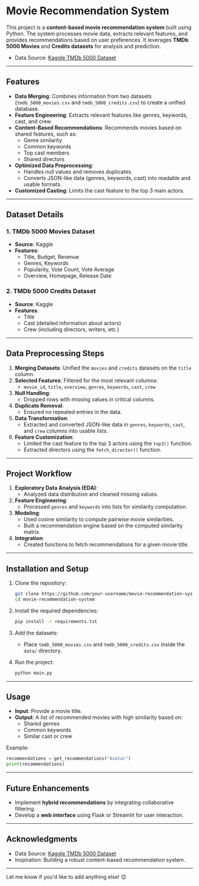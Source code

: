 # Movie Recommendation System

This project is a **content-based movie recommendation system** built using Python. The system processes movie data, extracts relevant features, and provides recommendations based on user preferences. It leverages **TMDb 5000 Movies** and **Credits datasets** for analysis and prediction.

- Data Source: [Kaggle TMDb 5000 Dataset](https://www.kaggle.com/datasets/tmdb/tmdb-movie-metadata)
---

## Features

- **Data Merging**: Combines information from two datasets (`tmdb_5000_movies.csv` and `tmdb_5000_credits.csv`) to create a unified database.
- **Feature Engineering**: Extracts relevant features like genres, keywords, cast, and crew.
- **Content-Based Recommendations**: Recommends movies based on shared features, such as:
  - Genre similarity
  - Common keywords
  - Top cast members
  - Shared directors
- **Optimized Data Preprocessing**:
  - Handles null values and removes duplicates.
  - Converts JSON-like data (genres, keywords, cast) into readable and usable formats.
- **Customized Casting**: Limits the cast feature to the top 3 main actors.

---

## Dataset Details

### 1. TMDb 5000 Movies Dataset
- **Source**: Kaggle
- **Features**:
  - Title, Budget, Revenue
  - Genres, Keywords
  - Popularity, Vote Count, Vote Average
  - Overview, Homepage, Release Date

### 2. TMDb 5000 Credits Dataset
- **Source**: Kaggle
- **Features**:
  - Title
  - Cast (detailed information about actors)
  - Crew (including directors, writers, etc.)

---

## Data Preprocessing Steps

1. **Merging Datasets**: Unified the `movies` and `credits` datasets on the `title` column.
2. **Selected Features**: Filtered for the most relevant columns:
   - `movie_id`, `title`, `overview`, `genres`, `keywords`, `cast`, `crew`
3. **Null Handling**:
   - Dropped rows with missing values in critical columns.
4. **Duplicate Removal**:
   - Ensured no repeated entries in the data.
5. **Data Transformation**:
   - Extracted and converted JSON-like data in `genres`, `keywords`, `cast`, and `crew` columns into usable lists.
6. **Feature Customization**:
   - Limited the cast feature to the top 3 actors using the `top3()` function.
   - Extracted directors using the `fetch_director()` function.

---

## Project Workflow

1. **Exploratory Data Analysis (EDA)**:
   - Analyzed data distribution and cleaned missing values.
2. **Feature Engineering**:
   - Processed `genres` and `keywords` into lists for similarity computation.
3. **Modeling**:
   - Used cosine similarity to compute pairwise movie similarities.
   - Built a recommendation engine based on the computed similarity matrix.
4. **Integration**:
   - Created functions to fetch recommendations for a given movie title.

---

## Installation and Setup

1. Clone the repository:
   ```bash
   git clone https://github.com/your-username/movie-recommendation-system.git
   cd movie-recommendation-system
   ```
2. Install the required dependencies:
   ```bash
   pip install -r requirements.txt
   ```
3. Add the datasets:
   - Place `tmdb_5000_movies.csv` and `tmdb_5000_credits.csv` inside the `data/` directory.

4. Run the project:
   ```bash
   python main.py
   ```

---

## Usage

- **Input**: Provide a movie title.
- **Output**: A list of recommended movies with high similarity based on:
  - Shared genres
  - Common keywords
  - Similar cast or crew

Example:
```python
recommendations = get_recommendations("Avatar")
print(recommendations)
```

---

## Future Enhancements

- Implement **hybrid recommendations** by integrating collaborative filtering.
- Develop a **web interface** using Flask or Streamlit for user interaction.


---

## Acknowledgments

- Data Source: [Kaggle TMDb 5000 Dataset](https://www.kaggle.com/datasets/tmdb/tmdb-movie-metadata)
- Inspiration: Building a robust content-based recommendation system.

---

Let me know if you'd like to add anything else! 😊
